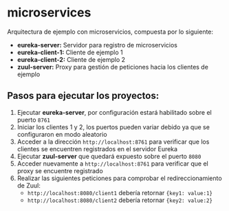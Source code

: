 # microservices

Arquitectura de ejemplo con microservicios, compuesta por lo siguiente:

- **eureka-server:** Servidor para registro de microservicios 
- **eureka-client-1:** Cliente de ejemplo 1
- **eureka-client-2:** Cliente de ejemplo 2
- **zuul-server:** Proxy para gestión de peticiones hacia los clientes de ejemplo

## Pasos para ejecutar los proyectos:

1. Ejecutar **eureka-server**, por configuración estará habilitado sobre el puerto ```8761```
2. Iniciar los clientes 1 y 2, los puertos pueden variar debido ya que se configuraron en modo aleatorio
4. Acceder a la dirección ```http://localhost:8761``` para verificar que los clientes se encuentren registrados en el servidor Eureka
5. Ejecutar **zuul-server** que quedará expuesto sobre el puerto ```8080```
6. Acceder nuevamente a ```http://localhost:8761``` para verificar que el proxy se encuentre registrado
7. Realizar las siguientes peticiones para comprobar el redireccionamiento de Zuul:
    - ```http://localhost:8080/client1``` debería retornar ```{key1: value:1}```
    - ```http://localhost:8080/client2``` debería retornar ```{key2: value:2}```